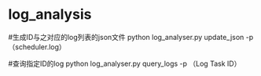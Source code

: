 # log_analysis

#生成ID与之对应的log列表的json文件
python log_analyser.py update_json -p （scheduler.log）

#查询指定ID的log
python log_analyser.py query_logs -p （Log Task ID）

